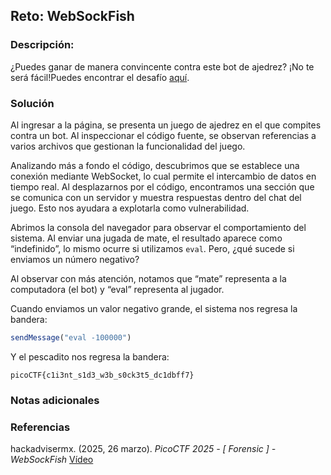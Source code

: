 ## Reto: WebSockFish
### Descripción:
¿Puedes ganar de manera convincente contra este bot de ajedrez? ¡No te será fácil!Puedes encontrar el desafío [aquí](http://verbal-sleep.picoctf.net:60291/).
### Solución
Al ingresar a la página, se presenta un juego de ajedrez en el que compites contra un bot. Al inspeccionar el código fuente, se observan referencias a varios archivos que gestionan la funcionalidad del juego.

Analizando más a fondo el código, descubrimos que se establece una conexión mediante WebSocket, lo cual permite el intercambio de datos en tiempo real. Al desplazarnos por el código, encontramos una sección que se comunica con un servidor y muestra respuestas dentro del chat del juego. Esto nos ayudara a explotarla como vulnerabilidad.

Abrimos la consola del navegador para observar el comportamiento del sistema. Al enviar una jugada de mate, el resultado aparece como “indefinido”, lo mismo ocurre si utilizamos `eval`. Pero, ¿qué sucede si enviamos un número negativo?

Al observar con más atención, notamos que “mate” representa a la computadora (el bot) y “eval” representa al jugador. 

Cuando enviamos un valor negativo grande, el sistema nos regresa la bandera:
```r
sendMessage("eval -100000")
```

Y el pescadito nos regresa la bandera:
```flag
picoCTF{c1i3nt_s1d3_w3b_s0ck3t5_dc1dbff7}
```


### Notas adicionales

### Referencias

hackadvisermx. (2025, 26 marzo). _PicoCTF 2025 - [ Forensic ] - WebSockFish_ [Vídeo](https://www.youtube.com/watch?v=xqopwb8Iv90)
